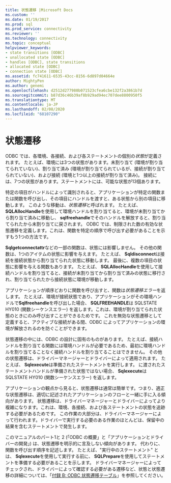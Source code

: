 ```yaml
---
title: 状態遷移 |Microsoft Docs
ms.custom: ''
ms.date: 01/19/2017
ms.prod: sql
ms.prod_service: connectivity
ms.reviewer: ''
ms.technology: connectivity
ms.topic: conceptual
helpviewer_keywords:
- state transitions [ODBC]
- unallocated state [ODBC]
- handles [ODBC], state transitions
- allocated state [ODBC]
- connection state [ODBC]
ms.assetid: fc741611-6535-43cc-8156-6d897d04664e
author: MightyPen
ms.author: genemi
ms.openlocfilehash: d2512d277980b071523cfea6cbe132f2a3861b7d
ms.sourcegitcommit: b87d36c46b39af8b929ad94ec707dee8800950f5
ms.translationtype: MT
ms.contentlocale: ja-JP
ms.lasthandoff: 02/08/2020
ms.locfileid: "68107290"
---
```

# <a name="state-transitions"></a>状態遷移
ODBC では、各環境、各接続、および各ステートメントの個別の*状態*が定義されます。 たとえば、環境には3つの状態があります。未割り当て (環境が割り当てられていない)、割り当て済み (環境が割り当てられているが、接続が割り当てられていない)、および接続 (環境と1つ以上の接続が割り当て済み)。 接続には、7つの状態があります。ステートメントには、可能な状態が13個あります。  
  
 特定の項目がハンドルによって識別されると、アプリケーションが特定の関数または関数を呼び出し、その項目にハンドルを渡すと、ある状態から別の項目に移動します。 このような移動は、*状態遷移*と呼ばれます。 たとえば、 **SQLAllocHandle**を使用して環境ハンドルを割り当てると、環境が未割り当てから割り当て済みに移動し、 **sqlfreehandle**でそのハンドルを解放すると、割り当てられたから未割り当てに戻されます。 ODBC では、制限された数の有効な状態遷移を定義します。これは、関数を特定の順序で呼び出す必要があることを示すもう1つの方法です。  
  
 **Sqlgetconnectattr**などの一部の関数は、状態には影響しません。 その他の関数は、1つのアイテムの状態に影響を与えます。 たとえば、 **Sqldisconnect**は接続を接続状態から割り当てられた状態に移動します。 最後に、複数の項目の状態に影響を与える関数もあります。 たとえば、 **SQLAllocHandle**を使用して接続ハンドルを割り当てると、接続が未割り当てから割り当て済みの状態に移行され、割り当てられたから接続状態に環境が移動します。  
  
 アプリケーションが順序どおりに関数を呼び出すと、関数は*状態遷移エラー*を返します。 たとえば、環境が接続状態であり、アプリケーションがその環境ハンドルで**Sqlfreehandle**を呼び出した場合、 **SQLFREEHANDLE**は SQLSTATE HY010 (関数シーケンスエラー) を返します。これは、環境が割り当てられた状態のときにのみ呼び出すことができるためです。 これを無効な状態遷移として定義すると、アクティブな接続がある間、ODBC によってアプリケーションの環境が解放されるのを防ぐことができます。  
  
 状態遷移の中には、ODBC の設計に固有のものがあります。 たとえば、接続ハンドルを割り当てる関数には環境ハンドルが必要であるため、最初に環境ハンドルを割り当てることなく接続ハンドルを割り当てることはできません。 その他の状態遷移は、ドライバーマネージャーとドライバーによって適用されます。 たとえば、 **Sqlexecute**は準備されたステートメントを実行します。 に渡されたステートメントハンドルが準備された状態ではない場合、 **Sqlexecute**は SQLSTATE HY010 (関数シーケンスエラー) を返します。  
  
 アプリケーションの観点から見ると、状態遷移は通常は簡単です。つまり、適正な状態遷移は、適切に記述されたアプリケーションのフローと一緒に手に入る傾向があります。 状態遷移は、ドライバーマネージャーとドライバーによってより複雑になります。これは、環境、各接続、および各ステートメントの状態を追跡する必要があるためです。 この作業の大部分は、ドライバーマネージャーによって行われます。ドライバーで実行する必要のある作業のほとんどは、保留中の結果を含むステートメントで発生します。  
  
 このマニュアルのパート1と 2 (「ODBC の概要」と「アプリケーションとドライバーの開発」) は、状態遷移を明示的に言及しない傾向があります。 代わりに、関数を呼び出す順序を記述します。 たとえば、"実行中のステートメント" とは、 **Sqlexecute**を使用して実行する前に、 **SQLPrepare**を使用してステートメントを準備する必要があることを示します。 ドライバーマネージャーによってチェックされ、ドライバーによって確認する必要がある遷移など、状態と状態遷移の詳細については、「[付録 B: ODBC 状態遷移テーブル](../../../odbc/reference/appendixes/appendix-b-odbc-state-transition-tables.md)」を参照してください。

